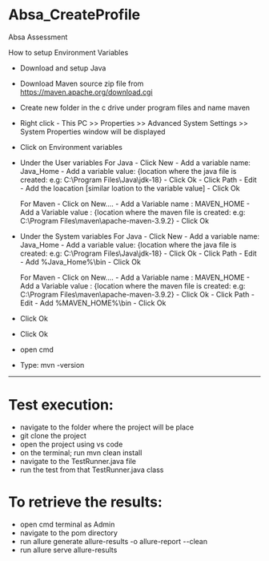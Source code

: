# Absa_CreateProfile
Absa Assessment

How to setup Environment Variables 

- Download and setup Java 
- Download Maven source zip file from https://maven.apache.org/download.cgi 
- Create new folder in the c drive under program files and name maven
- Right click - This PC >> Properties >> Advanced System Settings >> System Properties window will be displayed 

-  Click on Environment variables 

- Under the User variables
	For Java 
		- Click New 
		- Add a variable name: Java_Home 
		- Add a variable value: {location where the java file is created: e.g: C:\Program Files\Java\jdk-18}
		- Click Ok 
		- Click Path 
		- Edit 
		- Add the loacation [similar loation to the variable value]
		- Click Ok 
		
	For Maven 
		- Click on New....
		- Add a Variable name : MAVEN_HOME
		- Add a Variable value : {location where the maven file is created: e.g: C:\Program Files\maven\apache-maven-3.9.2}
		- Click Ok 
		
		
- Under the System variables
	For Java 
		- Click New 
		- Add a variable name: Java_Home 
		- Add a variable value: {location where the java file is created: e.g: C:\Program Files\Java\jdk-18}
		- Click Ok 
		- Click Path 
		- Edit 
		- Add %Java_Home%\bin
		- Click Ok 
		
	For Maven 
		- Click on New....
		- Add a Variable name : MAVEN_HOME
		- Add a Variable value : {location where the maven file is created: e.g: C:\Program Files\maven\apache-maven-3.9.2}
		- Click Ok 
		- Click Path 
		- Edit 
		- Add %MAVEN_HOME%\bin
		- Click Ok 

- Click Ok		

- Click Ok
		
- open cmd 

- Type: mvn -version 

-------

# Test execution:

- navigate to the folder where the project will be place
- git clone the project 
- open the project using vs code 
- on the terminal; run mvn clean install 
- navigate to the TestRunner.java file 
- run the test from that TestRunner.java class

# To retrieve the results:

- open cmd terminal as Admin
- navigate to the pom directory
- run allure generate allure-results -o allure-report --clean
- run allure serve allure-results